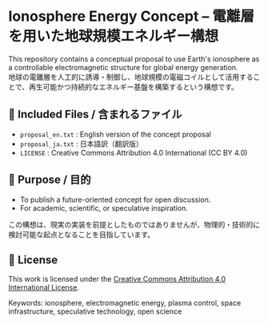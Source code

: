 # Ionosphere Energy Concept – 電離層を用いた地球規模エネルギー構想

This repository contains a conceptual proposal to use Earth's ionosphere as a controllable electromagnetic structure for global energy generation.  
地球の電離層を人工的に誘導・制御し、地球規模の電磁コイルとして活用することで、再生可能かつ持続的なエネルギー基盤を構築するという構想です。

## 🔹 Included Files / 含まれるファイル

- `proposal_en.txt` : English version of the concept proposal
- `proposal_ja.txt` : 日本語訳（翻訳版）
- `LICENSE` : Creative Commons Attribution 4.0 International (CC BY 4.0)

## 🔹 Purpose / 目的

- To publish a future-oriented concept for open discussion.
- For academic, scientific, or speculative inspiration.

この構想は、現実の実装を前提としたものではありませんが、物理的・技術的に検討可能な起点となることを目指しています。

## 🔹 License

This work is licensed under the [Creative Commons Attribution 4.0 International License](https://creativecommons.org/licenses/by/4.0/).

Keywords: ionosphere, electromagnetic energy, plasma control, space infrastructure, speculative technology, open science
